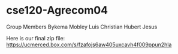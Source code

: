# cse120-Agrecom04

Group Members
Bykema Mobley
 Luis
Christian
Hubert
Jesus

Here is our final zip file:
https://ucmerced.box.com/s/fzafojs6aw405uxcavh4f009ppun2hla
